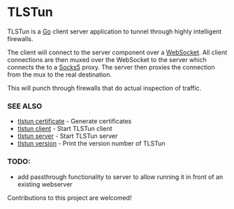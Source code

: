 # TLSTun

TLSTun is a [Go](http://golang.org/) client server application to tunnel through highly intelligent
firewalls.


The client will connect to the server component over a [WebSocket](http://www.rfc-editor.org/rfc/rfc6455.txt).
All client connections are then muxed over the WebSocket
to the server which connects the to a [Socks5](https://en.wikipedia.org/wiki/SOCKS) proxy.
The server then proxies the connection from the mux to the real
destination.

This will punch through firewalls that do actual inspection of
traffic.


### SEE ALSO
* [tlstun certificate](doc/tlstun_certificate.md)	 - Generate certificates
* [tlstun client](doc/tlstun_client.md)	 - Start TLSTun client
* [tlstun server](doc/tlstun_server.md)	 - Start TLSTun server
* [tlstun version](doc/tlstun_version.md)	 - Print the version number of TLSTun

### TODO:
- add passthrough functionality to server to allow running it in front of an existing
webserver


Contributions to this project are welcomed!

